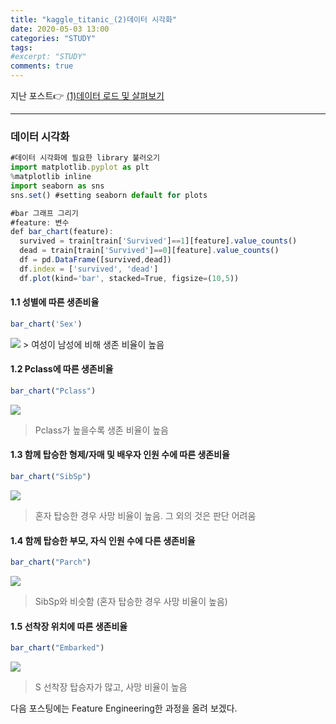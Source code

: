 ```yaml
---
title: "kaggle_titanic_(2)데이터 시각화"
date: 2020-05-03 13:00
categories: "STUDY"
tags:
#excerpt: "STUDY"
comments: true
---
```


지난 포스트:point_right: [(1)데이터 로드 및 살펴보기](https://masunii.github.io/study/kaggle-titanic(1)/)

------------------------------------------------------------------------------
### 데이터 시각화
```javascript
#데이터 시각화에 필요한 library 불러오기
import matplotlib.pyplot as plt
%matplotlib inline
import seaborn as sns
sns.set() #setting seaborn default for plots
```

```javascript
#bar 그래프 그리기
#feature: 변수
def bar_chart(feature):
  survived = train[train['Survived']==1][feature].value_counts()
  dead = train[train['Survived']==0][feature].value_counts()
  df = pd.DataFrame([survived,dead])
  df.index = ['survived', 'dead']
  df.plot(kind='bar', stacked=True, figsize=(10,5))
```
  
#### 1.1 성별에 따른 생존비율  
```javascript
bar_chart('Sex')
```
<img src = "https://user-images.githubusercontent.com/50826051/83611356-d210b880-a5bb-11ea-933d-f27ae7df2c08.png">
> 여성이 남성에 비해 생존 비율이 높음  
    
#### 1.2 Pclass에 따른 생존비율  
```javascript
bar_chart("Pclass")
```  
<img src = "https://user-images.githubusercontent.com/50826051/83612081-e0130900-a5bc-11ea-8184-09fce3a3f515.png">
  
> Pclass가 높을수록 생존 비율이 높음  


#### 1.3 함께 탑승한 형제/자매 및 배우자 인원 수에 따른 생존비율  
```javascript
bar_chart("SibSp")
```
<img src = "https://user-images.githubusercontent.com/50826051/83612829-e8b80f00-a5bd-11ea-8dbe-9061ee277409.png">
  
> 혼자 탑승한 경우 사망 비율이 높음. 그 외의 것은 판단 어려움  
  
  
#### 1.4 함께 탑승한 부모, 자식 인원 수에 다른 생존비율  
```javascript
bar_chart("Parch")
```  
<img src = "https://user-images.githubusercontent.com/50826051/83613063-37fe3f80-a5be-11ea-98c4-cf8cbbabe276.png">
  
> SibSp와 비슷함 (혼자 탑승한 경우 사망 비율이 높음)  


#### 1.5 선착장 위치에 따른 생존비율  
```javascript
bar_chart("Embarked")
```  
<img src = "https://user-images.githubusercontent.com/50826051/83613170-611ed000-a5be-11ea-9737-2392bce39456.png"> 
  
> S 선착장 탑승자가 많고, 사망 비율이 높음  
  
  
다음 포스팅에는 Feature Engineering한 과정을 올려 보겠다.
